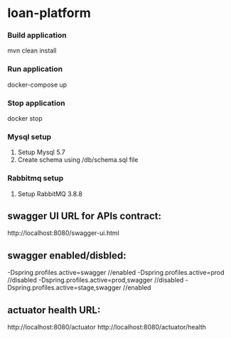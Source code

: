# loan-platform


### Build application

mvn clean install

### Run application

docker-compose up

### Stop application

docker stop <pid>


### Mysql setup

1. Setup Mysql 5.7
2. Create schema using /db/schema.sql file

### Rabbitmq setup

1. Setup RabbitMQ 3.8.8

## swagger UI URL for APIs contract:

http://localhost:8080/swagger-ui.html

## swagger enabled/disbled:
-Dspring.profiles.active=swagger //enabled
-Dspring.profiles.active=prod //disabled
-Dspring.profiles.active=prod,swagger //disabled
-Dspring.profiles.active=stage,swagger //enabled

## actuator health URL:
http://localhost:8080/actuator
http://localhost:8080/actuator/health